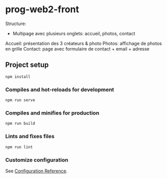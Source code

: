 # prog-web2-front

Structure:

- Multipage avec plusieurs onglets: accueil, photos, contact


Accueil: présentation des 3 créateurs & photo
Photos: affichage de photos en grille
Contact: page avec formulaire de contact + email + adresse


## Project setup
```
npm install
```

### Compiles and hot-reloads for development
```
npm run serve
```

### Compiles and minifies for production
```
npm run build
```

### Lints and fixes files
```
npm run lint
```

### Customize configuration
See [Configuration Reference](https://cli.vuejs.org/config/).
